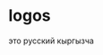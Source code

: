 # logos
это русский
кыргызча
<div id="ytWidget"></div><script src="https://translate.yandex.net/website-widget/v1/widget.js?widgetId=ytWidget&pageLang=ky&widgetTheme=dark&autoMode=false" type="text/javascript"></script>
